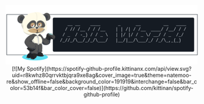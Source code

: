 <div align="center">
    <img src="banner.png" alt="My Banner" width="600" /><br/>
    [![My Spotify](https://spotify-github-profile.kittinanx.com/api/view.svg?uid=r8kwhz80qrrvktbjqra9xe8ag&cover_image=true&theme=natemoo-re&show_offline=false&background_color=191919&interchange=false&bar_color=53b14f&bar_color_cover=false)](https://github.com/kittinan/spotify-github-profile)
</div>
